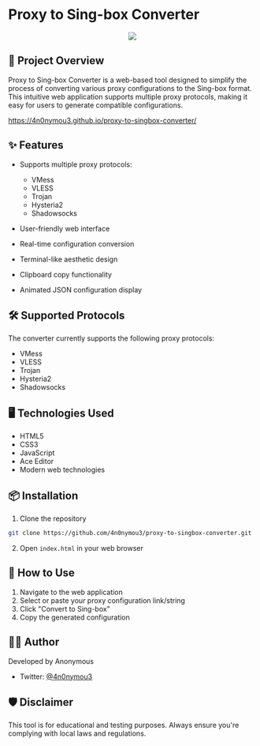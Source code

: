 # Proxy to Sing-box Converter
<p align="center">
  <img src="https://img.shields.io/badge/version-0.8.0-blue.svg?cacheSeconds=2592000" />
</p>

## 🚀 Project Overview

Proxy to Sing-box Converter is a web-based tool designed to simplify the process of converting various proxy configurations to the Sing-box format. This intuitive web application supports multiple proxy protocols, making it easy for users to generate compatible configurations.

https://4n0nymou3.github.io/proxy-to-singbox-converter/

## ✨ Features

- Supports multiple proxy protocols:
  - VMess
  - VLESS
  - Trojan
  - Hysteria2
  - Shadowsocks

- User-friendly web interface
- Real-time configuration conversion
- Terminal-like aesthetic design
- Clipboard copy functionality
- Animated JSON configuration display

## 🛠️ Supported Protocols

The converter currently supports the following proxy protocols:
- VMess
- VLESS
- Trojan
- Hysteria2
- Shadowsocks

## 🖥️ Technologies Used

- HTML5
- CSS3
- JavaScript
- Ace Editor
- Modern web technologies

## 📦 Installation

1. Clone the repository
```bash
git clone https://github.com/4n0nymou3/proxy-to-singbox-converter.git
```

2. Open `index.html` in your web browser

## 🚀 How to Use

1. Navigate to the web application
2. Select or paste your proxy configuration link/string
3. Click "Convert to Sing-box"
4. Copy the generated configuration

## 👨‍💻 Author

Developed by Anonymous
- Twitter: [@4n0nymou3](https://x.com/4n0nymou3)

## 🛡️ Disclaimer

This tool is for educational and testing purposes. Always ensure you're complying with local laws and regulations.